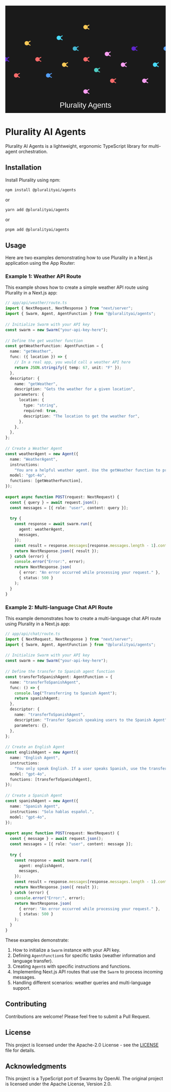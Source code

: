 ![Plurality Agents](./assets/swarm-animation.svg)

# Plurality AI Agents

Plurality AI Agents is a lightweight, ergonomic TypeScript library for multi-agent orchestration.

## Installation

Install Plurality using npm:

```bash
npm install @pluralityai/agents
```

or

```bash
yarn add @pluralityai/agents
```

or

```bash
pnpm add @pluralityai/agents
```

## Usage

Here are two examples demonstrating how to use Plurality in a Next.js application using the App Router:

### Example 1: Weather API Route

This example shows how to create a simple weather API route using Plurality in a Next.js app:

```typescript
// app/api/weather/route.ts
import { NextRequest, NextResponse } from "next/server";
import { Swarm, Agent, AgentFunction } from "@pluralityai/agents";

// Initialize Swarm with your API key
const swarm = new Swarm("your-api-key-here");

// Define the get weather function
const getWeatherFunction: AgentFunction = {
  name: "getWeather",
  func: ({ location }) => {
    // In a real app, you would call a weather API here
    return JSON.stringify({ temp: 67, unit: "F" });
  },
  descriptor: {
    name: "getWeather",
    description: "Gets the weather for a given location",
    parameters: {
      location: {
        type: "string",
        required: true,
        description: "The location to get the weather for",
      },
    },
  },
};

// Create a Weather Agent
const weatherAgent = new Agent({
  name: "WeatherAgent",
  instructions:
    "You are a helpful weather agent. Use the getWeather function to provide weather information.",
  model: "gpt-4o",
  functions: [getWeatherFunction],
});

export async function POST(request: NextRequest) {
  const { query } = await request.json();
  const messages = [{ role: "user", content: query }];

  try {
    const response = await swarm.run({
      agent: weatherAgent,
      messages,
    });
    const result = response.messages[response.messages.length - 1].content;
    return NextResponse.json({ result });
  } catch (error) {
    console.error("Error:", error);
    return NextResponse.json(
      { error: "An error occurred while processing your request." },
      { status: 500 }
    );
  }
}
```

### Example 2: Multi-language Chat API Route

This example demonstrates how to create a multi-language chat API route using Plurality in a Next.js app:

```typescript
// app/api/chat/route.ts
import { NextRequest, NextResponse } from "next/server";
import { Swarm, Agent, AgentFunction } from "@pluralityai/agents";

// Initialize Swarm with your API key
const swarm = new Swarm("your-api-key-here");

// Define the transfer to Spanish agent function
const transferToSpanishAgent: AgentFunction = {
  name: "transferToSpanishAgent",
  func: () => {
    console.log("Transferring to Spanish Agent");
    return spanishAgent;
  },
  descriptor: {
    name: "transferToSpanishAgent",
    description: "Transfer Spanish speaking users to the Spanish Agent",
    parameters: {},
  },
};

// Create an English Agent
const englishAgent = new Agent({
  name: "English Agent",
  instructions:
    "You only speak English. If a user speaks Spanish, use the transferToSpanishAgent function.",
  model: "gpt-4o",
  functions: [transferToSpanishAgent],
});

// Create a Spanish Agent
const spanishAgent = new Agent({
  name: "Spanish Agent",
  instructions: "Solo hablas español.",
  model: "gpt-4o",
});

export async function POST(request: NextRequest) {
  const { message } = await request.json();
  const messages = [{ role: "user", content: message }];

  try {
    const response = await swarm.run({
      agent: englishAgent,
      messages,
    });
    const result = response.messages[response.messages.length - 1].content;
    return NextResponse.json({ result });
  } catch (error) {
    console.error("Error:", error);
    return NextResponse.json(
      { error: "An error occurred while processing your request." },
      { status: 500 }
    );
  }
}
```

These examples demonstrate:

1. How to initialize a `Swarm` instance with your API key.
2. Defining `AgentFunction`s for specific tasks (weather information and language transfer).
3. Creating `Agent`s with specific instructions and functions.
4. Implementing Next.js API routes that use the `Swarm` to process incoming messages.
5. Handling different scenarios: weather queries and multi-language support.

## Contributing

Contributions are welcome! Please feel free to submit a Pull Request.

## License

This project is licensed under the Apache-2.0 License - see the [LICENSE](LICENSE) file for details.

## Acknowledgments

This project is a TypeScript port of Swarms by OpenAI.
The original project is licensed under the Apache License, Version 2.0.
